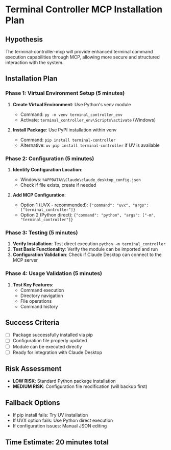 # Terminal Controller MCP Installation Plan

## Hypothesis
The terminal-controller-mcp will provide enhanced terminal command execution capabilities through MCP, allowing more secure and structured interaction with the system.

## Installation Plan

### Phase 1: Virtual Environment Setup (5 minutes)
1. **Create Virtual Environment**: Use Python's venv module
   - Command: `py -m venv terminal_controller_env`
   - Activate: `terminal_controller_env\Scripts\activate` (Windows)

2. **Install Package**: Use PyPI installation within venv
   - Command: `pip install terminal-controller`
   - Alternative: `uv pip install terminal-controller` if UV is available

### Phase 2: Configuration (5 minutes)
1. **Identify Configuration Location**: 
   - Windows: `%APPDATA%\Claude\claude_desktop_config.json`
   - Check if file exists, create if needed

2. **Add MCP Configuration**:
   - Option 1 (UVX - recommended): `{"command": "uvx", "args": ["terminal_controller"]}`
   - Option 2 (Python direct): `{"command": "python", "args": ["-m", "terminal_controller"]}`

### Phase 3: Testing (5 minutes)
1. **Verify Installation**: Test direct execution `python -m terminal_controller`
2. **Test Basic Functionality**: Verify the module can be imported and run
3. **Configuration Validation**: Check if Claude Desktop can connect to the MCP server

### Phase 4: Usage Validation (5 minutes)
1. **Test Key Features**:
   - Command execution
   - Directory navigation
   - File operations
   - Command history

## Success Criteria
- [ ] Package successfully installed via pip
- [ ] Configuration file properly updated
- [ ] Module can be executed directly
- [ ] Ready for integration with Claude Desktop

## Risk Assessment
- **LOW RISK**: Standard Python package installation
- **MEDIUM RISK**: Configuration file modification (will backup first)

## Fallback Options
- If pip install fails: Try UV installation
- If UVX option fails: Use Python direct execution
- If configuration issues: Manual JSON editing

## Time Estimate: 20 minutes total